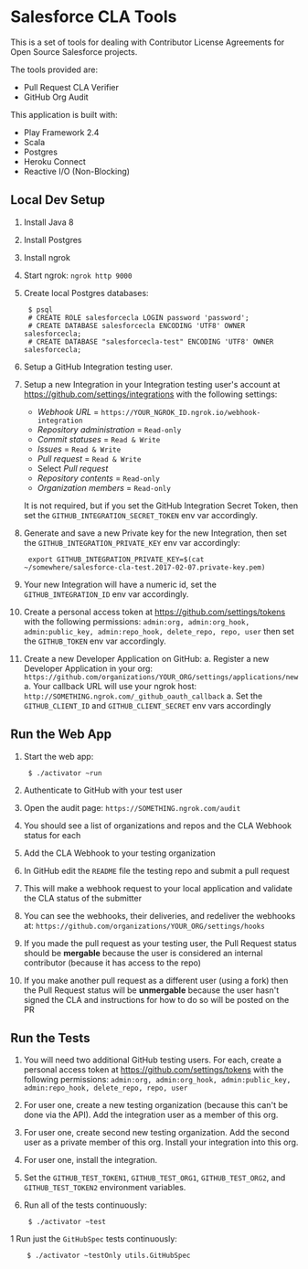 Salesforce CLA Tools
====================

This is a set of tools for dealing with Contributor License Agreements for Open Source Salesforce projects.

The tools provided are:
- Pull Request CLA Verifier
- GitHub Org Audit

This application is built with:
- Play Framework 2.4
- Scala
- Postgres
- Heroku Connect
- Reactive I/O (Non-Blocking)


Local Dev Setup
---------------

1. Install Java 8
1. Install Postgres
1. Install ngrok
1. Start ngrok: `ngrok http 9000`
1. Create local Postgres databases:

        $ psql
        # CREATE ROLE salesforcecla LOGIN password 'password';
        # CREATE DATABASE salesforcecla ENCODING 'UTF8' OWNER salesforcecla;
        # CREATE DATABASE "salesforcecla-test" ENCODING 'UTF8' OWNER salesforcecla;

1. Setup a GitHub Integration testing user.
1. Setup a new Integration in your Integration testing user's account at https://github.com/settings/integrations with the following settings:
    - *Webhook URL* = `https://YOUR_NGROK_ID.ngrok.io/webhook-integration`
    - *Repository administration* = `Read-only`
    - *Commit statuses* = `Read & Write`
    - *Issues* = `Read & Write`
    - *Pull request* = `Read & Write`
    - Select *Pull request*
    - *Repository contents* = `Read-only`
    - *Organization members* = `Read-only`

    It is not required, but if you set the GitHub Integration Secret Token, then set the `GITHUB_INTEGRATION_SECRET_TOKEN` env var accordingly.

1. Generate and save a new Private key for the new Integration, then set the `GITHUB_INTEGRATION_PRIVATE_KEY` env var accordingly:

        export GITHUB_INTEGRATION_PRIVATE_KEY=$(cat ~/somewhere/salesforce-cla-test.2017-02-07.private-key.pem)

1. Your new Integration will have a numeric id, set the `GITHUB_INTEGRATION_ID` env var accordingly.
1. Create a personal access token at https://github.com/settings/tokens with the following permissions: `admin:org, admin:org_hook, admin:public_key, admin:repo_hook, delete_repo, repo, user` then set the `GITHUB_TOKEN` env var accordingly.
1. Create a new Developer Application on GitHub:
    a. Register a new Developer Application in your org: `https://github.com/organizations/YOUR_ORG/settings/applications/new`
    a. Your callback URL will use your ngrok host: `http://SOMETHING.ngrok.com/_github_oauth_callback`
    a. Set the `GITHUB_CLIENT_ID` and `GITHUB_CLIENT_SECRET` env vars accordingly

Run the Web App
---------------

1. Start the web app:

        $ ./activator ~run

1. Authenticate to GitHub with your test user
1. Open the audit page: `https://SOMETHING.ngrok.com/audit`
1. You should see a list of organizations and repos and the CLA Webhook status for each
1. Add the CLA Webhook to your testing organization
1. In GitHub edit the `README` file the testing repo and submit a pull request
1. This will make a webhook request to your local application and validate the CLA status of the submitter
1. You can see the webhooks, their deliveries, and redeliver the webhooks at: `https://github.com/organizations/YOUR_ORG/settings/hooks`
1. If you made the pull request as your testing user, the Pull Request status should be **mergable** because the user is considered an internal contributor (because it has access to the repo)
1. If you make another pull request as a different user (using a fork) then the Pull Request status will be **unmergable** because the user hasn't signed the CLA and instructions for how to do so will be posted on the PR


Run the Tests
-------------

1. You will need two additional GitHub testing users.  For each, create a personal access token at https://github.com/settings/tokens with the following permissions: `admin:org, admin:org_hook, admin:public_key, admin:repo_hook, delete_repo, repo, user`

1. For user one, create a new testing organization (because this can't be done via the API).  Add the integration user as a member of this org.

1. For user one, create second new testing organization.  Add the second user as a private member of this org.  Install your integration into this org.

1. For user one, install the integration.

1. Set the `GITHUB_TEST_TOKEN1`, `GITHUB_TEST_ORG1`, `GITHUB_TEST_ORG2`, and `GITHUB_TEST_TOKEN2` environment variables.

1. Run all of the tests continuously:

        $ ./activator ~test

1 Run just the `GitHubSpec` tests continuously:

        $ ./activator ~testOnly utils.GitHubSpec
